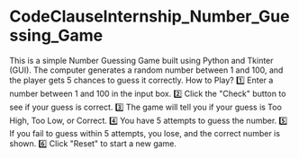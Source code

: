 # CodeClauseInternship_Number_Guessing_Game
This is a simple Number Guessing Game built using Python and Tkinter (GUI). The computer generates a random number between 1 and 100, and the player gets 5 chances to guess it correctly.
How to Play?
1️⃣ Enter a number between 1 and 100 in the input box.
2️⃣ Click the "Check" button to see if your guess is correct.
3️⃣ The game will tell you if your guess is Too High, Too Low, or Correct.
4️⃣ You have 5 attempts to guess the number.
5️⃣ If you fail to guess within 5 attempts, you lose, and the correct number is shown.
6️⃣ Click "Reset" to start a new game.

